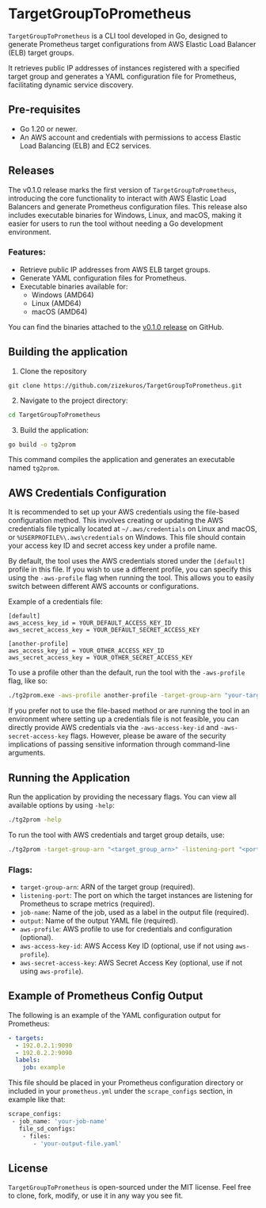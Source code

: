 # TargetGroupToPrometheus

`TargetGroupToPrometheus` is a CLI tool developed in Go, designed to generate Prometheus target configurations from AWS Elastic Load Balancer (ELB) target groups. 

It retrieves public IP addresses of instances registered with a specified target group and generates a YAML configuration file for Prometheus, facilitating dynamic service discovery.

## Pre-requisites

- Go 1.20 or newer.
- An AWS account and credentials with permissions to access Elastic Load Balancing (ELB) and EC2 services.

## Releases

The v0.1.0 release marks the first version of `TargetGroupToPrometheus`, introducing the core functionality to interact with AWS Elastic Load Balancers and generate Prometheus configuration files. This release also includes executable binaries for Windows, Linux, and macOS, making it easier for users to run the tool without needing a Go development environment.

### Features:
- Retrieve public IP addresses from AWS ELB target groups.
- Generate YAML configuration files for Prometheus.
- Executable binaries available for:
  - Windows (AMD64)
  - Linux (AMD64)
  - macOS (AMD64)

You can find the binaries attached to the [v0.1.0 release](https://github.com/zizekuros/TargetGroupToPrometheus/releases/tag/v0.1.0) on GitHub.


## Building the application

1. Clone the repository

```
git clone https://github.com/zizekuros/TargetGroupToPrometheus.git
```

2. Navigate to the project directory:

```sh
cd TargetGroupToPrometheus
```

3. Build the application:

```sh
go build -o tg2prom
```

This command compiles the application and generates an executable named `tg2prom`.

## AWS Credentials Configuration

It is recommended to set up your AWS credentials using the file-based configuration method. This involves creating or updating the AWS credentials file typically located at `~/.aws/credentials` on Linux and macOS, or `%USERPROFILE%\.aws\credentials` on Windows. This file should contain your access key ID and secret access key under a profile name.

By default, the tool uses the AWS credentials stored under the `[default]` profile in this file. If you wish to use a different profile, you can specify this using the `-aws-profile` flag when running the tool. This allows you to easily switch between different AWS accounts or configurations.

Example of a credentials file:

```
[default]
aws_access_key_id = YOUR_DEFAULT_ACCESS_KEY_ID
aws_secret_access_key = YOUR_DEFAULT_SECRET_ACCESS_KEY

[another-profile]
aws_access_key_id = YOUR_OTHER_ACCESS_KEY_ID
aws_secret_access_key = YOUR_OTHER_SECRET_ACCESS_KEY
```

To use a profile other than the default, run the tool with the `-aws-profile` flag, like so:

```sh
./tg2prom.exe -aws-profile another-profile -target-group-arn "your-target-group-arn" -listening-port 8080 -job-name "your-job-name" -output "your-output-file.yaml"
```

If you prefer not to use the file-based method or are running the tool in an environment where setting up a credentials file is not feasible, you can directly provide AWS credentials via the `-aws-access-key-id` and `-aws-secret-access-key` flags. However, please be aware of the security implications of passing sensitive information through command-line arguments.

## Running the Application

Run the application by providing the necessary flags. You can view all available options by using `-help`:

```sh
./tg2prom -help
```

To run the tool with AWS credentials and target group details, use:

```sh
./tg2prom -target-group-arn "<target_group_arn>" -listening-port "<port>" -job-name "your_target_name" -output "output_file_name.yaml" [-aws-profile "aws_profile"] [-aws-access-key-id "your_access_key_id" -aws-secret-access-key "your_secret_access_key"]
```

### Flags:
- `target-group-arn`: ARN of the target group (required).
- `listening-port`: The port on which the target instances are listening for Prometheus to scrape metrics (required).
- `job-name`: Name of the job, used as a label in the output file (required).
- `output`: Name of the output YAML file (required).
- `aws-profile`: AWS profile to use for credentials and configuration (optional).
- `aws-access-key-id`: AWS Access Key ID (optional, use if not using `aws-profile`).
- `aws-secret-access-key`: AWS Secret Access Key (optional, use if not using `aws-profile`).

## Example of Prometheus Config Output

The following is an example of the YAML configuration output for Prometheus:

```yaml
- targets:
  - 192.0.2.1:9090
  - 192.0.2.2:9090
  labels:
    job: example
```

This file should be placed in your Prometheus configuration directory or included in your `prometheus.yml` under the `scrape_configs` section, in example like that:

```sh
scrape_configs:
 - job_name: 'your-job-name'
   file_sd_configs:
    - files:
       - 'your-output-file.yaml'
```

## License

`TargetGroupToPrometheus` is open-sourced under the MIT license. Feel free to clone, fork, modify, or use it in any way you see fit.
